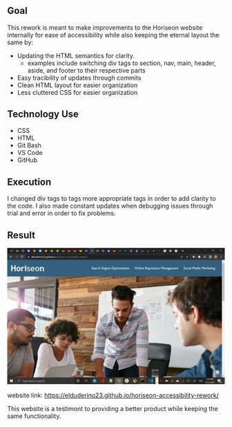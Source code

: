 # <Horiseon-Accessibility-Rework>

## Goal

This rework is meant to make improvements to the Horiseon website internally for ease of accessibility while also keeping the eternal layout the same by:

- Updating the HTML semantics for clarity.
    - examples include switching div tags to section, nav, main, header, aside, and footer to their respective parts
- Easy tracibility of updates through commits
- Clean HTML layout for easier organization
- Less cluttered CSS for easier organization

## Technology Use
-   CSS
-   HTML
-   Git Bash
-   VS Code
-   GitHub

## Execution

I changed div tags to tags more appropriate tags in order to add clarity to the code. I also made constant updates when debugging issues through trial and error in order to fix problems. 

## Result

![](2022-09-22-15-37-21.png)

website link: https://elduderino23.github.io/horiseon-accessibility-rework/

This website is a testimont to providing a better product while keeping the same functionality.